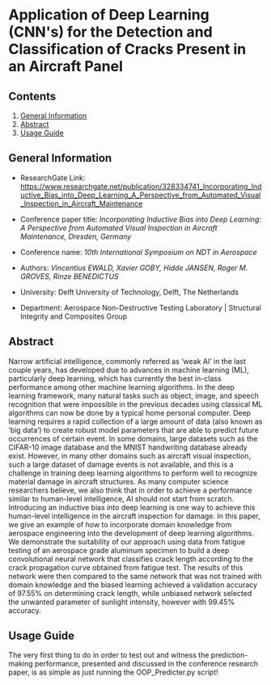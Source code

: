 # Application of Deep Learning (CNN's) for the Detection and Classification of Cracks Present in an Aircraft Panel

###
## Contents
1. [General Information](#gen_info)
2. [Abstract](#abstract)
3. [Usage Guide](#abstract)

## General Information <a name="gen_info"></a>


* ResearchGate Link: https://www.researchgate.net/publication/328334741_Incorporating_Inductive_Bias_into_Deep_Learning_A_Perspective_from_Automated_Visual_Inspection_in_Aircraft_Maintenance

* Conference paper title: *Incorporating Inductive Bias into Deep Learning: A Perspective from Automated Visual Inspection in Aircraft Maintenance, Dresden, Germany*

* Conference name: *10th International Symposium on NDT in Aerospace*

* Authors: *Vincentius EWALD, Xavier GOBY, Hidde JANSEN, Roger M. GROVES, Rinze BENEDICTUS*

* University: Delft University of Technology, Delft, The Netherlands

* Department: Aerospace Non-Destructive Testing Laboratory | Structural Integrity and Composites Group

## Abstract <a name="abstract"></a>

Narrow artificial intelligence, commonly referred as ‘weak AI’ in the last
couple years, has developed due to advances in machine learning (ML), particularly
deep learning, which has currently the best in-class performance among other
machine learning algorithms. In the deep learning framework, many natural tasks
such as object, image, and speech recognition that were impossible in the previous
decades using classical ML algorithms can now be done by a typical home personal
computer.
Deep learning requires a rapid collection of a large amount of data (also known
as ‘big data’) to create robust model parameters that are able to predict future
occurrences of certain event. In some domains, large datasets such as the CIFAR-10
image database and the MNIST handwriting database already exist. However, in
many other domains such as aircraft visual inspection, such a large dataset of
damage events is not available, and this is a challenge in training deep learning
algorithms to perform well to recognize material damage in aircraft structures.
As many computer science researchers believe, we also think that in order to
achieve a performance similar to human-level intelligence, AI should not start from
scratch. Introducing an inductive bias into deep learning is one way to achieve this
human-level intelligence in the aircraft inspection for damage. In this paper, we give
an example of how to incorporate domain knowledge from aerospace engineering
into the development of deep learning algorithms. We demonstrate the suitability of
our approach using data from fatigue testing of an aerospace grade aluminum
specimen to build a deep convolutional neural network that classifies crack length
according to the crack propagation curve obtained from fatigue test. The results of
this network were then compared to the same network that was not trained with
domain knowledge and the biased learning achieved a validation accuracy of
97.55% on determining crack length, while unbiased network selected the unwanted
parameter of sunlight intensity, however with 99.45% accuracy.


## Usage Guide <a name="usage_guide"></a>

The very first thing to do in order to test out and witness the prediction-making performance,
presented and discussed in the conference research paper, is as simple as just running the 
OOP_Predicter.py script! 
